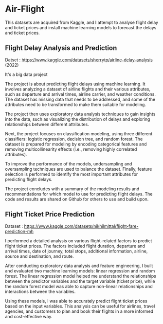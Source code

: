 # Air-Flight

This datasets are acquired from Kaggle, and I attempt to analyse flight delay and ticket prices and install machine learning models to forecast the delays and ticket prices.
## Flight Delay Analysis and Prediction

Datset : https://www.kaggle.com/datasets/sherrytp/airline-delay-analysis (2022) 

It's a big data project

The project is about predicting flight delays using machine learning. It involves analyzing a dataset of airline flights and their various attributes, such as departure and arrival times, airline carrier, and weather conditions. The dataset has missing data that needs to be addressed, and some of the attributes need to be transformed to make them suitable for modeling.

The project then uses exploratory data analysis techniques to gain insights into the data, such as visualizing the distribution of delays and exploring relationships between different attributes.

Next, the project focuses on classification modeling, using three different classifiers: logistic regression, decision tree, and random forest. The dataset is prepared for modeling by encoding categorical features and removing multicollinearity effects (i.e., removing highly correlated attributes).

To improve the performance of the models, undersampling and oversampling techniques are used to balance the dataset. Finally, feature selection is performed to identify the most important attributes for predicting flight delays.

The project concludes with a summary of the modeling results and recommendations for which model to use for predicting flight delays. The code and results are shared on Github for others to use and build upon.


## Flight Ticket Price Prediction

Dataset : https://www.kaggle.com/datasets/nikhilmittal/flight-fare-prediction-mh

I performed a detailed analysis on various flight-related factors to predict flight ticket prices. The factors included flight duration, departure and arrival times, date of journey, total stops, additional information, airline, source and destination, and route.

After conducting exploratory data analysis and feature engineering, I built and evaluated two machine learning models: linear regression and random forest. The linear regression model helped me understand the relationships between the predictor variables and the target variable (ticket price), while the random forest model was able to capture non-linear relationships and interactions between the variables.

Using these models, I was able to accurately predict flight ticket prices based on the input variables. This analysis can be useful for airlines, travel agencies, and customers to plan and book their flights in a more informed and cost-effective way.
